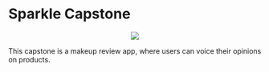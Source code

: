 # Sparkle Capstone

<p align="center">
  <img  src="https://i.imgur.com/14LECtI.png">
 <br>

This capstone is a makeup review app, where users can voice their opinions on products.



